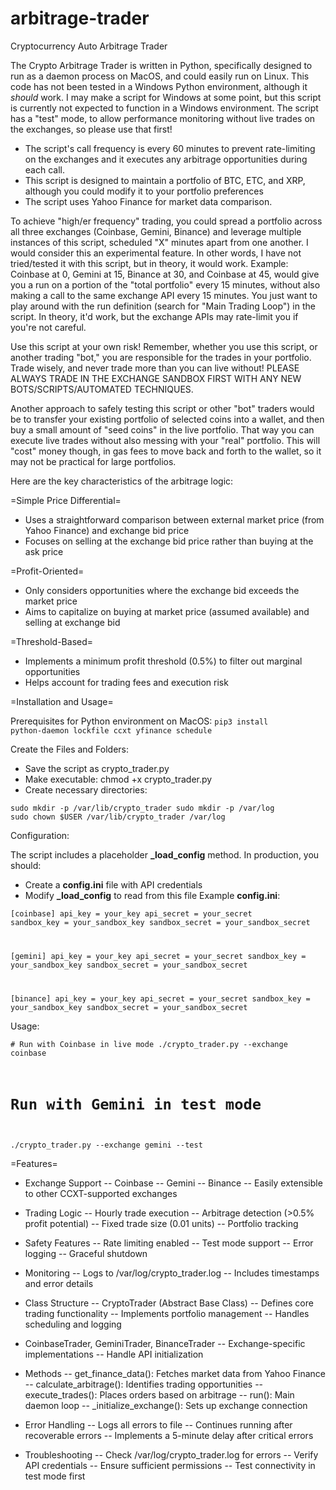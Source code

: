 # arbitrage-trader
Cryptocurrency Auto Arbitrage Trader

The Crypto Arbitrage Trader is written in Python, specifically designed to run as a daemon process on MacOS, and could easily run on Linux. This code has not been tested in a Windows Python environment, although it *should* work. I may make a script for Windows at some point, but this script is currently not expected to function in a Windows environment. The script has a "test" mode, to allow performance monitoring without live trades on the exchanges, so please use that first!

- The script's call frequency is every 60 minutes to prevent rate-limiting on the exchanges and it executes any arbitrage opportunities during each call.
- This script is designed to maintain a portfolio of BTC, ETC, and XRP, although you could modify it to your portfolio preferences
- The script uses Yahoo Finance for market data comparison.

To achieve "high/er frequency" trading, you could spread a portfolio across all three exchanges (Coinbase, Gemini, Binance) and leverage multiple instances of this script, scheduled "X" minutes apart from one another. I would consider this an experimental feature. In other words, I have not tried/tested it with this script, but in theory, it would work.  Example: Coinbase at 0, Gemini at 15, Binance at 30, and Coinbase at 45, would give you a run on a portion of the "total portfolio" every 15 minutes, without also making a call to the same exchange API every 15 minutes. You just want to play around with the run definition (search for "Main Trading Loop") in the script. In theory, it'd work, but the exchange APIs may rate-limit you if you're not careful.

Use this script at your own risk! Remember, whether you use this script, or another trading "bot," you are responsible for the trades in your portfolio. Trade wisely, and never trade more than you can live without! PLEASE ALWAYS TRADE IN THE EXCHANGE SANDBOX FIRST WITH ANY NEW BOTS/SCRIPTS/AUTOMATED TECHNIQUES.

Another approach to safely testing this script or other "bot" traders would be to transfer your existing portfolio of selected coins into a wallet, and then buy a small amount of "seed coins" in the live portfolio. That way you can execute live trades without also messing with your "real" portfolio. This will "cost" money though, in gas fees to move back and forth to the wallet, so it may not be practical for large portfolios.

Here are the key characteristics of the arbitrage logic:

=Simple Price Differential=

- Uses a straightforward comparison between external market price (from Yahoo Finance) and exchange bid price
- Focuses on selling at the exchange bid price rather than buying at the ask price

=Profit-Oriented=

- Only considers opportunities where the exchange bid exceeds the market price
- Aims to capitalize on buying at market price (assumed available) and selling at exchange bid

=Threshold-Based=

- Implements a minimum profit threshold (0.5%) to filter out marginal opportunities
- Helps account for trading fees and execution risk

=Installation and Usage=

Prerequisites for Python environment on MacOS:
<code>pip3 install python-daemon lockfile ccxt yfinance schedule</code>

Create the Files and Folders:
- Save the script as crypto_trader.py
- Make executable: chmod +x crypto_trader.py
- Create necessary directories:

<code>sudo mkdir -p /var/lib/crypto_trader
sudo mkdir -p /var/log
sudo chown $USER /var/lib/crypto_trader /var/log</code>

Configuration:

The script includes a placeholder **_load_config** method. In production, you should:

- Create a **config.ini** file with API credentials
- Modify **_load_config** to read from this file Example **config.ini**:

<code>[coinbase]
api_key = your_key
api_secret = your_secret
sandbox_key = your_sandbox_key
sandbox_secret = your_sandbox_secret

[gemini]
api_key = your_key
api_secret = your_secret
sandbox_key = your_sandbox_key
sandbox_secret = your_sandbox_secret

[binance]
api_key = your_key
api_secret = your_secret
sandbox_key = your_sandbox_key
sandbox_secret = your_sandbox_secret</code>

Usage:

<code># Run with Coinbase in live mode
./crypto_trader.py --exchange coinbase

# Run with Gemini in test mode
./crypto_trader.py --exchange gemini --test</code>

=Features=

- Exchange Support
-- Coinbase
-- Gemini
-- Binance
-- Easily extensible to other CCXT-supported exchanges

- Trading Logic
-- Hourly trade execution
-- Arbitrage detection (>0.5% profit potential)
-- Fixed trade size (0.01 units)
-- Portfolio tracking

- Safety Features
-- Rate limiting enabled
-- Test mode support
-- Error logging
-- Graceful shutdown

- Monitoring
-- Logs to /var/log/crypto_trader.log
-- Includes timestamps and error details

- Class Structure
-- CryptoTrader (Abstract Base Class)
-- Defines core trading functionality
-- Implements portfolio management
-- Handles scheduling and logging

- CoinbaseTrader, GeminiTrader, BinanceTrader
-- Exchange-specific implementations
-- Handle API initialization

- Methods
-- get_finance_data(): Fetches market data from Yahoo Finance
-- calculate_arbitrage(): Identifies trading opportunities
-- execute_trades(): Places orders based on arbitrage
-- run(): Main daemon loop
-- _initialize_exchange(): Sets up exchange connection

- Error Handling
-- Logs all errors to file
-- Continues running after recoverable errors
-- Implements a 5-minute delay after critical errors

- Troubleshooting
-- Check /var/log/crypto_trader.log for errors
-- Verify API credentials
-- Ensure sufficient permissions
-- Test connectivity in test mode first
